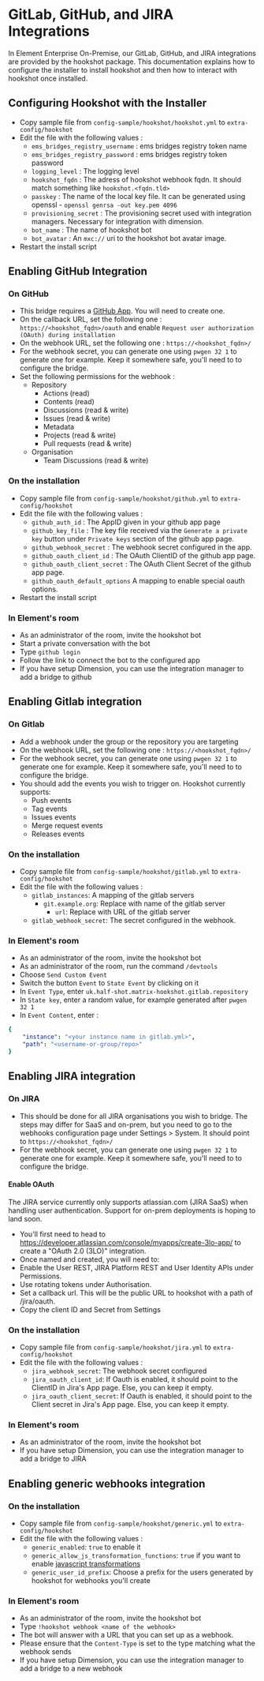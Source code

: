 # GitLab, GitHub, and JIRA Integrations

In Element Enterprise On-Premise, our GitLab, GitHub, and JIRA integrations
are provided by the hookshot package. This documentation explains how to
configure the installer to install hookshot and then how to interact with
hookshot once installed.

## Configuring Hookshot with the Installer

- Copy sample file from `config-sample/hookshot/hookshot.yml` to
 `extra-config/hookshot`
- Edit the file with the following values :
  - `ems_bridges_registry_username` :  ems bridges registry token name
  - `ems_bridges_registry_password` :  ems bridges registry token password
  - `logging_level` : The logging level
  - `hookshot_fqdn` : The adress of hookshot webhook fqdn. It should match
  something like `hookshot.<fqdn.tld>`
  - `passkey` : The name of the local key file. It can be generated using
     openssl - `openssl genrsa -out key.pem 4096`
  - `provisioning_secret` : The provisioning secret used with integration
     managers. Necessary for integration with dimension.
  - `bot_name` : The name of hookshot bot
  - `bot_avatar` : An `mxc://` uri to the hookshot bot avatar image.
- Restart the install script

## Enabling GitHub Integration

### On GitHub

- This bridge requires a [GitHub
 App](https://github.com/settings/apps/new). You will need to create one.
- On the callback URL, set the following one : `https://<hookshot_fqdn>/oauth`
 and enable `Request user authorization (OAuth) during installation`
- On the webhook URL, set the following one : `https://<hookshot_fqdn>/`
- For the webhook secret, you can generate one using `pwgen 32 1`
 to generate one for example. Keep it somewhere safe, you'll need to to
 configure the bridge.
- Set the following permissions for the webhook :
  - Repository
    - Actions (read)
    - Contents (read)
    - Discussions (read & write)
    - Issues (read & write)
    - Metadata
    - Projects (read & write)
    - Pull requests (read & write)
  - Organisation
    - Team Discussions (read & write)

### On the installation

- Copy sample file from `config-sample/hookshot/github.yml` to
 `extra-config/hookshot`
- Edit the file with the following values :
  - `github_auth_id` : The AppID given in your github app page
  - `github_key_file` : The key file received via the `Generate a private
     key` button under `Private keys` section of the github app page.
  - `github_webhook_secret` : The webhook secret configured in the app.
  - `github_oauth_client_id` : The OAuth ClientID of the github app page.
  - `github_oauth_client_secret` : The OAuth Client Secret of the github
     app page.
  - `github_oauth_default_options` A mapping to enable special oauth
     options.
- Restart the install script

### In Element's room

- As an administrator of the room, invite the hookshot bot
- Start a private conversation with the bot
- Type `github login`
- Follow the link to connect the bot to the configured app
- If you have setup Dimension, you can use the integration manager to add
 a bridge to github

## Enabling Gitlab integration

### On Gitlab

- Add a webhook under the group or the repository you are targeting
- On the webhook URL, set the following one : `https://<hookshot_fqdn>/`
- For the webhook secret, you can generate one using `pwgen 32 1`
 to generate one for example. Keep it somewhere safe, you'll need to to
 configure the bridge.
- You should add the events you wish to trigger on. Hookshot currently
 supports:
  - Push events
  - Tag events
  - Issues events
  - Merge request events
  - Releases events

### On the installation

- Copy sample file from `config-sample/hookshot/gitlab.yml` to
 `extra-config/hookshot`
- Edit the file with the following values :
  - `gitlab_instances`: A mapping of the gitlab servers
    - `git.example.org`: Replace with name of the gitlab server
      - `url`: Replace with URL of the gitlab server
  - `gitlab_webhook_secret`: The secret configured in the webhook.

### In Element's room

- As an administrator of the room, invite the hookshot bot
- As an administrator of the room, run the command `/devtools`
- Choose `Send Custom Event`
- Switch the button `Event` to `State Event` by clicking on it
- In `Event Type`, enter `uk.half-shot.matrix-hookshot.gitlab.repository`
- In `State key`, enter a random value, for example generated after `pwgen
 32 1`
- In `Event Content`, enter :

```yaml
{
    "instance": "<your instance name in gitlab.yml>",
    "path": "<username-or-group/repo>"
}
```

## Enabling JIRA integration

### On JIRA

- This should be done for all JIRA organisations you wish to bridge. The
 steps may differ for SaaS and on-prem, but you need to go to the
 webhooks configuration page under Settings > System. It should point to
 `https://<hookshot_fqdn>/`
- For the webhook secret, you can generate one using `pwgen 32 1`
 to generate one for example. Keep it somewhere safe, you'll need to to
 configure the bridge.

#### Enable OAuth

The JIRA service currently only supports atlassian.com (JIRA SaaS) when
handling user authentication. Support for on-prem deployments is hoping to
land soon.

- You'll first need to head to
 <https://developer.atlassian.com/console/myapps/create-3lo-app/> to create a
 "OAuth 2.0 (3LO)" integration.
- Once named and created, you will need to:
- Enable the User REST, JIRA Platform REST and User Identity APIs under
  Permissions.
- Use rotating tokens under Authorisation.
- Set a callback url. This will be the public URL to hookshot with a path
  of /jira/oauth.
- Copy the client ID and Secret from Settings

### On the installation

- Copy sample file from `config-sample/hookshot/jira.yml` to
 `extra-config/hookshot`
- Edit the file with the following values :
  - `jira_webhook_secret`: The webhook secret configured
  - `jira_oauth_client_id`: If Oauth is enabled, it should point to the
   ClientID in Jira's App page. Else, you can keep it empty.
  - `jira_oauth_client_secret`: If Oauth is enabled, it should point to
   the Client secret in Jira's App page. Else, you can keep it empty.

### In Element's room

- As an administrator of the room, invite the hookshot bot
- If you have setup Dimension, you can use the integration manager to add
 a bridge to JIRA

## Enabling generic webhooks integration

### On the installation

- Copy sample file from `config-sample/hookshot/generic.yml` to
 `extra-config/hookshot`
- Edit the file with the following values :
  - `generic_enabled`: `true` to enable it
  - `generic_allow_js_transformation_functions`:
   `true` if you want to enable [javascript
   transformations](https://matrix-org.github.io/matrix-hookshot/setup/webhooks.html#javascript-transformations)
  - `generic_user_id_prefix`: Choose a prefix for the users generated by
   hookshot for webhooks you'll create

### In Element's room

- As an administrator of the room, invite the hookshot bot
- Type `!hookshot webhook <name of the webhook>`
- The bot will answer with a URL that you can set up as a webhook.
- Please ensure that the `Content-Type` is set to the type matching what
 the webhook sends
- If you have setup Dimension, you can use the integration manager to add
 a bridge to a new webhook
